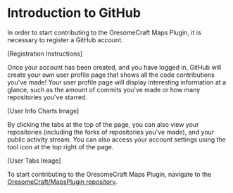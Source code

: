 Introduction to GitHub
======================

In order to start contributing to the OresomeCraft Maps Plugin, it is necessary to register a GitHub account.

[Registration Instructions]

Once your account has been created, and you have logged in, GitHub will create your own user profile page that shows all the code contributions you've made!
Your user profile page will display interesting information at a glance, such as the amount of commits you've made or how many repositories you've starred.

[User Info Charts Image]

By clicking the tabs at the top of the page, you can also view your repositories (including the forks of repositories you've made), and your public activity stream.
You can also access your account settings using the tool icon at the top right of the page.

[User Tabs Image]

To start contributing to the OresomeCraft Maps Plugin, navigate to the [OresomeCraft/MapsPlugin repository](http://github.com/OresomeCraft/MapsPlugin).